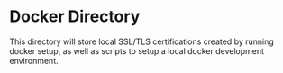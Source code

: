# Docker Directory

This directory will store local SSL/TLS certifications created by running docker setup, as well as scripts to setup a local docker development environment.